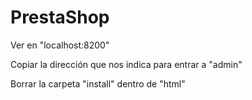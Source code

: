 # PrestaShop

Ver en "localhost:8200"

Copiar la dirección que nos indica para entrar a "admin"

Borrar la carpeta "install" dentro de "html"

